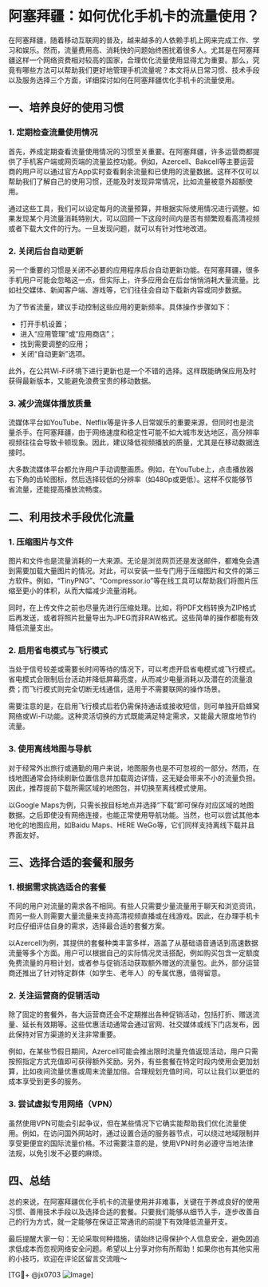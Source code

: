 # 阿塞拜疆：如何优化手机卡的流量使用？

在阿塞拜疆，随着移动互联网的普及，越来越多的人依赖手机上网来完成工作、学习和娱乐。然而，流量费用高、消耗快的问题始终困扰着很多人。尤其是在阿塞拜疆这样一个网络资费相对较高的国家，合理优化流量使用显得尤为重要。那么，究竟有哪些方法可以帮助我们更好地管理手机流量呢？本文将从日常习惯、技术手段以及服务选择三个方面，详细探讨如何在阿塞拜疆优化手机卡的流量使用。

## 一、培养良好的使用习惯

### 1. **定期检查流量使用情况**
首先，养成定期查看流量使用情况的习惯至关重要。在阿塞拜疆，许多运营商都提供了手机客户端或网页端的流量监控功能。例如，Azercell、Bakcell等主要运营商的用户可以通过官方App实时查看剩余流量和已使用的流量数据。这样不仅可以帮助我们了解自己的使用习惯，还能及时发现异常情况，比如流量被意外超额使用。

通过这些工具，我们可以设定每月的流量预算，并根据实际使用情况进行调整。如果发现某个月流量消耗特别大，可以回顾一下这段时间内是否有频繁观看高清视频或者下载大文件的行为。一旦发现问题，就可以有针对性地改进。

### 2. **关闭后台自动更新**
另一个重要的习惯是关闭不必要的应用程序后台自动更新功能。在阿塞拜疆，很多手机用户可能会忽略这一点，但实际上，许多应用会在后台悄悄消耗大量流量。比如社交媒体、新闻客户端、游戏等，它们往往会自动下载新内容或同步数据。

为了节省流量，建议手动控制这些应用的更新频率。具体操作步骤如下：
- 打开手机设置；
- 进入“应用管理”或“应用商店”；
- 找到需要调整的应用；
- 关闭“自动更新”选项。

此外，在公共Wi-Fi环境下进行更新也是一个不错的选择。这样既能确保应用及时获得最新版本，又能避免浪费宝贵的移动数据。

### 3. **减少流媒体播放质量**
流媒体平台如YouTube、Netflix等是许多人日常娱乐的重要来源，但同时也是流量杀手。在阿塞拜疆，由于网络速度和稳定性可能不如大城市发达地区，高分辨率视频往往会导致卡顿现象。因此，建议降低视频播放的质量，尤其是在移动数据连接时。

大多数流媒体平台都允许用户手动调整画质。例如，在YouTube上，点击播放器右下角的齿轮图标，然后选择较低的分辨率（如480p或更低）。这样不仅能够节省流量，还能提高播放流畅度。

## 二、利用技术手段优化流量

### 1. **压缩图片与文件**
图片和文件也是流量消耗的一大来源。无论是浏览网页还是发送邮件，都难免会遇到需要加载大量图片的情况。对此，可以安装一些专门用于压缩图片和文件的第三方软件。例如，“TinyPNG”、“Compressor.io”等在线工具可以帮助我们将图片压缩至更小的体积，从而大幅减少流量消耗。

同时，在上传文件之前也尽量先进行压缩处理。比如，将PDF文档转换为ZIP格式后再发送，或者将照片批量导出为JPEG而非RAW格式。这些简单的操作都能有效降低流量支出。

### 2. **启用省电模式与飞行模式**
当处于信号较差或需要长时间等待的情况下，可以考虑开启省电模式或飞行模式。省电模式会限制后台活动并降低屏幕亮度，从而减少电量消耗以及潜在的流量浪费；而飞行模式则完全切断无线通信，适用于不需要联网的操作场景。

需要注意的是，在启用飞行模式后若仍需保持通话或接收短信，则可单独开启蜂窝网络或Wi-Fi功能。这种灵活切换的方式既能满足特定需求，又能最大限度地节约流量。

### 3. **使用离线地图与导航**
对于经常外出旅行或通勤的用户来说，地图服务也是不可忽视的一部分。然而，在线地图通常会持续刷新位置信息并加载周边详情，这无疑会带来不小的流量负担。因此，推荐提前下载所需区域的地图包，并切换至离线模式使用。

以Google Maps为例，只需长按目标地点并选择“下载”即可保存对应区域的地图数据。之后即使没有网络连接，也能正常使用导航功能。当然，也可以尝试其他本地化的地图应用，如Baidu Maps、HERE WeGo等，它们同样支持离线下载并且界面友好。

## 三、选择合适的套餐和服务

### 1. **根据需求挑选适合的套餐**
不同的用户对流量的需求各不相同。有些人只需要少量流量用于聊天和浏览资讯，而另一些人则需要大量流量来支持高清视频直播或在线游戏。因此，在办理手机卡时应仔细评估自身的需求，选择最合适的套餐方案。

以Azercell为例，其提供的套餐种类丰富多样，涵盖了从基础语音通话到高速数据流量等多个方面。用户可以根据自己的实际情况灵活搭配，例如购买包含一定额度免费流量的月租计划，或者参与促销活动获取额外赠送的流量包。此外，部分运营商还推出了针对特定群体（如学生、老年人）的专属优惠，值得留意。

### 2. **关注运营商的促销活动**
除了固定的套餐外，各大运营商还会不定期推出各种促销活动，包括打折、赠送流量、延长有效期等。这些优惠活动通常会通过官网、社交媒体或线下门店发布，因此保持对官方渠道的关注非常重要。

例如，在某些节假日期间，Azercell可能会推出限时流量充值返现活动，用户只需按照指定方式充值即可获得额外奖励。另外，有些套餐在特定时段内使用会更加划算，比如夜间流量优惠或周末流量加倍。合理规划充值时间，可以让我们以更低的成本享受到更多的服务。

### 3. **尝试虚拟专用网络（VPN）**
虽然使用VPN可能会引起争议，但在某些情况下它确实能帮助我们优化流量使用。例如，在访问国外网站时，通过设置合适的服务器节点，可以绕过地域限制并享受更便宜的国际流量价格。不过需要注意的是，使用VPN时务必遵守当地法律法规，以免引发不必要的麻烦。

## 四、总结

总的来说，在阿塞拜疆优化手机卡的流量使用并非难事，关键在于养成良好的使用习惯、善用技术手段以及选择合适的套餐。只要我们能够从细节入手，逐步改善自己的行为方式，就一定能够在保证正常通讯的前提下有效降低流量开支。

最后提醒大家一句：无论采取何种措施，请始终记得保护个人信息安全，避免因追求低成本而忽视网络安全问题。希望以上分享对你有所帮助！如果你也有其他实用的小技巧，欢迎在评论区留言交流哦～

[TG💪+ @jx0703 ![Image](https://github.com/user-attachments/assets/dbca1d08-cadb-493c-b0ec-ad6f7a83f270)]